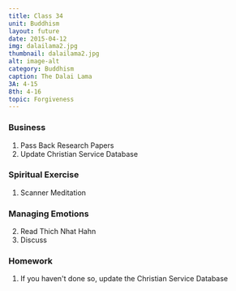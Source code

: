 ```yaml
---
title: Class 34
unit: Buddhism
layout: future
date: 2015-04-12
img: dalailama2.jpg
thumbnail: dalailama2.jpg
alt: image-alt
category: Buddhism
caption: The Dalai Lama
3A: 4-15
8th: 4-16 
topic: Forgiveness
---
```


### Business
1. Pass Back Research Papers
2. Update Christian Service Database

### Spiritual Exercise

1. Scanner Meditation

### Managing Emotions

2. Read Thich Nhat Hahn
3. Discuss

### Homework
1. If you haven't done so, update the Christian Service Database
